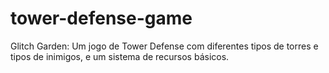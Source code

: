 # tower-defense-game
Glitch Garden: Um jogo de Tower Defense com diferentes tipos de torres e tipos de inimigos, e um sistema de recursos básicos.
